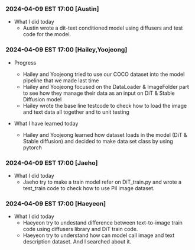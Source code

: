 ### 2024-04-09 EST 17:00 [Austin]
- What I did today
    * Austin wrote a dit-text conditioned model using diffusers and test code for the model.



### 2024-04-09 EST 17:00 [Hailey,Yoojeong]

- Progress
   * Hailey and Yoojeong tried to use our COCO dataset into the model pipeline that we made last time 
   * Hailey and Yoojeong focused on the DataLoader & ImageFolder part to see how they manage their data as an input on DiT & Stable Diffusion model
   * Hailey wrote the base line testcode to check how to load the image and text data all together and to unit testing
  
- What I have learned today 
   * Hailey and Yoojeong learned how dataset loads in the model (DiT & Stable diffusion) and decided to make  data set class by using pytorch 


### 2024-04-09 EST 17:00 [Jaeho]
- What I did today
    * Jaeho try to make a train model refer on DiT_train.py and wrote a test_train code to check how to use Pil image dataset.
 
### 2024-04-09 EST 17:00 [Haeyeon]
- What I did today
    * Haeyeon try to undestand difference between text-to-image train code using diffusers library and DiT train code. 
    * Haeyeon try to understand how can model call image and text description dataset. And I searched about it. 

